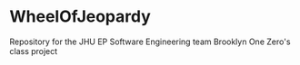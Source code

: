 # WheelOfJeopardy
Repository for the JHU EP Software Engineering team Brooklyn One Zero's class project
